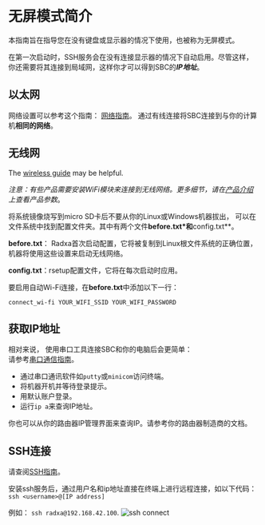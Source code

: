 ﻿---
sidebar_label: '无屏模式'
sidebar_position: 10
---

# 无屏模式简介

本指南旨在指导您在没有键盘或显示器的情况下使用，也被称为无屏模式。

在第一次启动时，SSH服务会在没有连接显示器的情况下自动启用。尽管这样，你还需要将其连接到局域网，这样你才可以得到SBC的***IP地址***。

## 以太网

网络设置可以参考这个指南： [网络指南](network)。 
通过有线连接将SBC连接到与你的计算机**相同的网络**。

## 无线网

The [wireless guide](network) may be helpful.

*注意：有些产品需要安装WiFi模块来连接到无线网络。更多细节，请在[产品介绍](https://radxa.com/product)上查看产品参数*。

将系统镜像烧写到micro SD卡后不要从你的Linux或Windows机器拔出， 可以在文件系统中找到配置文件夹。其中有两个文件**before.txt*和**config.txt**。 

**before.txt**： Radxa首次启动配置，它将被复制到Linux根文件系统的正确位置，机器将使用这些设置来启动无线网络。 

**config.txt**：rsetup配置文件，它将在每次启动时应用。

要启用自动Wi-Fi连接，在**before.txt**中添加以下一行：  

```
connect_wi-fi YOUR_WIFI_SSID YOUR_WIFI_PASSWORD
```

##	获取IP地址

相对来说， 使用串口工具连接SBC和你的电脑后会更简单：  
请参考[串口通信指南](https://wiki.radxa.com/Rock5/dev/serial-console)。 

- 通过串口通讯软件如`putty`或`minicom`访问终端。  
- 将机器开机并等待登录提示。 
- 用默认账户登录。
- 运行`ip a`来查询IP地址。

你也可以从你的路由器IP管理界面来查询IP。请参考你的路由器制造商的文档。

## SSH连接

请查阅[SSH指南](remote-login)。

安装ssh服务后，通过用户名和ip地址直接在终端上进行远程连接，如以下代码： 
`ssh <username>@[IP address]` 

例如： `ssh radxa@192.168.42.100`.
![ssh connect](/img/configuration/ssh_connect.webp)
